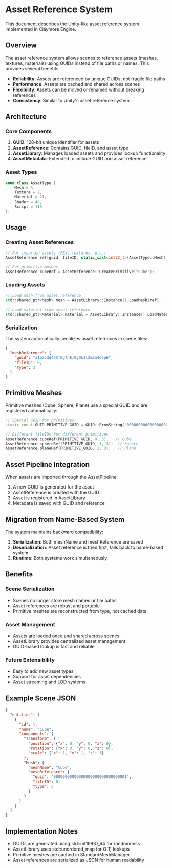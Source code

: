 # Asset Reference System

This document describes the Unity-like asset reference system implemented in Claymore Engine.

## Overview

The asset reference system allows scenes to reference assets (meshes, textures, materials) using GUIDs instead of file paths or names. This provides several benefits:

- **Reliability**: Assets are referenced by unique GUIDs, not fragile file paths
- **Performance**: Assets are cached and shared across scenes
- **Flexibility**: Assets can be moved or renamed without breaking references
- **Consistency**: Similar to Unity's asset reference system

## Architecture

### Core Components

1. **GUID**: 128-bit unique identifier for assets
2. **AssetReference**: Contains GUID, fileID, and asset type
3. **AssetLibrary**: Manages loaded assets and provides lookup functionality
4. **AssetMetadata**: Extended to include GUID and asset reference

### Asset Types

```cpp
enum class AssetType {
    Mesh = 3,
    Texture = 2,
    Material = 21,
    Shader = 48,
    Script = 115
};
```

## Usage

### Creating Asset References

```cpp
// For imported assets (FBX, textures, etc.)
AssetReference ref(guid, fileID, static_cast<int32_t>(AssetType::Mesh));

// For primitive meshes
AssetReference cubeRef = AssetReference::CreatePrimitive("Cube");
```

### Loading Assets

```cpp
// Load mesh from asset reference
std::shared_ptr<Mesh> mesh = AssetLibrary::Instance().LoadMesh(ref);

// Load material from asset reference
std::shared_ptr<Material> material = AssetLibrary::Instance().LoadMaterial(ref);
```

### Serialization

The system automatically serializes asset references in scene files:

```json
{
  "meshReference": {
    "guid": "a1b2c3d4e5f6g7h8i9j0k1l2m3n4o5p6",
    "fileID": 0,
    "type": 3
  }
}
```

## Primitive Meshes

Primitive meshes (Cube, Sphere, Plane) use a special GUID and are registered automatically:

```cpp
// Special GUID for primitives
static const GUID PRIMITIVE_GUID = GUID::FromString("00000000000000000000000000000001");

// Different fileIDs for different primitives
AssetReference cubeRef(PRIMITIVE_GUID, 0, 3);   // Cube
AssetReference sphereRef(PRIMITIVE_GUID, 1, 3);  // Sphere
AssetReference planeRef(PRIMITIVE_GUID, 2, 3);   // Plane
```

## Asset Pipeline Integration

When assets are imported through the AssetPipeline:

1. A new GUID is generated for the asset
2. AssetReference is created with the GUID
3. Asset is registered in AssetLibrary
4. Metadata is saved with GUID and reference

## Migration from Name-Based System

The system maintains backward compatibility:

1. **Serialization**: Both meshName and meshReference are saved
2. **Deserialization**: Asset reference is tried first, falls back to name-based system
3. **Runtime**: Both systems work simultaneously

## Benefits

### Scene Serialization
- Scenes no longer store mesh names or file paths
- Asset references are robust and portable
- Primitive meshes are reconstructed from type, not cached data

### Asset Management
- Assets are loaded once and shared across scenes
- AssetLibrary provides centralized asset management
- GUID-based lookup is fast and reliable

### Future Extensibility
- Easy to add new asset types
- Support for asset dependencies
- Asset streaming and LOD systems

## Example Scene JSON

```json
{
  "entities": [
    {
      "id": 1,
      "name": "Cube",
      "components": {
        "Transform": {
          "position": {"x": 0, "y": 0, "z": 0},
          "rotation": {"x": 0, "y": 0, "z": 0},
          "scale": {"x": 1, "y": 1, "z": 1}
        },
        "Mesh": {
          "meshName": "Cube",
          "meshReference": {
            "guid": "00000000000000000000000000000001",
            "fileID": 0,
            "type": 3
          }
        }
      }
    }
  ]
}
```

## Implementation Notes

- GUIDs are generated using std::mt19937_64 for randomness
- AssetLibrary uses std::unordered_map for O(1) lookups
- Primitive meshes are cached in StandardMeshManager
- Asset references are serialized as JSON for human readability 